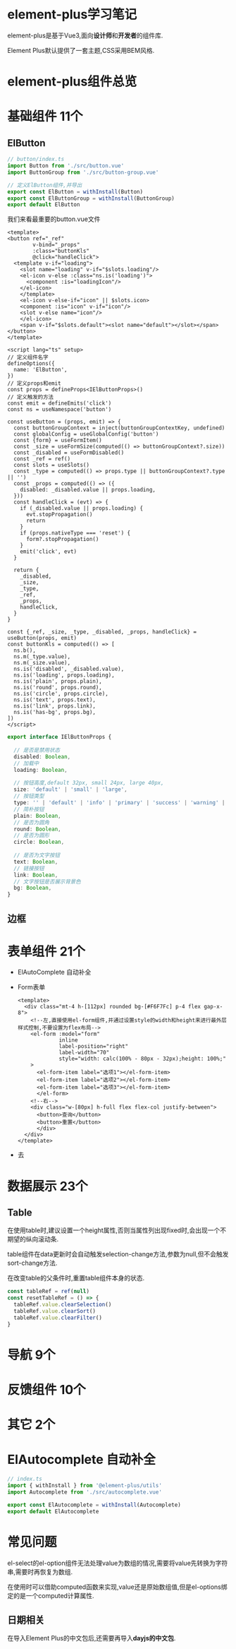 # element-plus学习笔记

element-plus是基于Vue3,面向**设计师**和**开发者**的组件库.

Element Plus默认提供了一套主题,CSS采用BEM风格.

# element-plus组件总览

# 基础组件 11个

## ElButton

```ts
// button/index.ts
import Button from './src/button.vue'
import ButtonGroup from './src/button-group.vue'

// 定义ElButton组件,并导出
export const ElButton = withInstall(Button)
export const ElButtonGroup = withInstall(ButtonGroup)
export default ElButton
```

我们来看最重要的button.vue文件

```vue
<template>
<button ref="_ref"
        v-bind="_props"
        :class="buttonKls"
        @click="handleClick">
  <template v-if="loading">
    <slot name="loading" v-if="$slots.loading"/>
    <el-icon v-else :class="ns.is('loading')">
      <component :is="loadingIcon"/>
  	</el-icon>
	</template>
	<el-icon v-else-if="icon" || $slots.icon>
    <component :is="icon" v-if="icon"/>
    <slot v-else name="icon"/>
	</el-icon>
	<span v-if="$slots.default"><slot name="default"></slot></span>
</button>
</template>

<script lang="ts" setup>
// 定义组件名字
defineOptions({
  name: 'ElButton',
})
// 定义props和emit
const props = defineProps<IElButtonProps>()
// 定义触发的方法
const emit = defineEmits('click')
const ns = useNamespace('button')

const useButton = (props, emit) => {
  const buttonGroupContext = inject(buttonGroupContextKey, undefined)
  const globalConfig = useGlobalConfig('button')
  const {form} = useFormItem()
  const _size = useFormSize(computed(() => buttonGroupContext?.size))
  const _disabled = useFormDisabled()
  const _ref = ref()
  const slots = useSlots()
  const _type = computed(() => props.type || buttonGroupContext?.type || '')
  const _props = computed(() => ({
    disabled: _disabled.value || props.loading,
  }))
  const handleClick = (evt) => {
    if (_disabled.value || props.loading) {
      evt.stopPropagation()
      return
    }
    if (props.nativeType === 'reset') {
      form?.stopPropagation()
    }
    emit('click', evt)
  }
  
  return {
    _disabled,
    _size,
    _type,
    _ref,
    _props,
    handleClick,
  }
}

const {_ref, _size, _type, _disabled, _props, handleClick} = useButton(props, emit)
const buttonKls = computed(() => [
  ns.b(),
  ns.m(_type.value),
  ns.m(_size.value),
  ns.is('disabled', _disabled.value),
  ns.is('loading', props.loading),
  ns.is('plain', props.plain),
  ns.is('round', props.round),
  ns.is('circle', props.circle),
  ns.is('text', props.text),
  ns.is('link', props.link),
  ns.is('has-bg', props.bg),
])
</script>
```

```ts
export interface IElButtonProps {
  
  // 是否是禁用状态
  disabled: Boolean,
  // 加载中
  loading: Boolean,
  
  // 按钮高度,default 32px, small 24px, large 40px,
  size: 'default' | 'small' | 'large',
  // 按钮类型
  type: '' | 'default' | 'info' | 'primary' | 'success' | 'warning' | 'danger',
  // 简朴按钮
  plain: Boolean,
  // 是否为圆角
  round: Boolean,
  // 是否为圆形
  circle: Boolean,
  
  // 是否为文字按钮
  text: Boolean,
  // 链接按钮
  link: Boolean,
  // 文字按钮是否展示背景色
  bg: Boolean,
}
```

## 边框



# 表单组件 21个

- ElAutoComplete 自动补全

- Form表单

  ```vue
  <template>
  	<div class="mt-4 h-[112px] rounded bg-[#F6F7Fc] p-4 flex gap-x-8">
      <!--左,直接使用el-form组件,并通过设置style的width和height来进行最外层样式控制,不要设置为flex布局-->
      <el-form :model="form"
               inline
               label-position="right"
               label-width="70"
               style="width: calc(100% - 80px - 32px);height: 100%;"
      >
        <el-form-item label="选项1"></el-form-item>
        <el-form-item label="选项2"></el-form-item>
        <el-form-item label="选项3"></el-form-item>
    	</el-form>
      <!--右-->
      <div class="w-[80px] h-full flex flex-col justify-between">
        <button>查询</button>
        <button>重置</button>
    	</div>
    </div>
  </template>
  ```

  

- 去

# 数据展示 23个

## Table

在使用table时,建议设置一个height属性,否则当属性列出现fixed时,会出现一个不期望的纵向滚动条.

table组件在data更新时会自动触发selection-change方法,参数为null,但不会触发sort-change方法.

在改变table的父条件时,重置table组件本身的状态.

```ts
const tableRef = ref(null)
const resetTableRef = () => {
  tableRef.value.clearSelection()
  tableRef.value.clearSort()
  tableRef.value.clearFilter()
}
```



# 导航 9个

# 反馈组件 10个

# 其它 2个

# ElAutocomplete 自动补全

```ts
// index.ts
import { withInstall } from '@element-plus/utils'
import Autocomplete from './src/autocomplete.vue'

export const ElAutocomplete = withInstall(Autocomplete)
export default ElAutocomplete
```

# 常见问题

el-select的el-option组件无法处理value为数组的情况,需要将value先转换为字符串,需要时再恢复为数组.

在使用时可以借助computed函数来实现,value还是原始数组值,但是el-options绑定的是一个computed计算属性.

## 日期相关

在导入Element Plus的中文包后,还需要再导入**dayjs的中文包**.











































